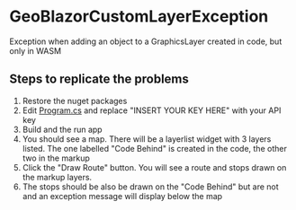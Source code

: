# GeoBlazorCustomLayerException
Exception when adding an object to a GraphicsLayer created in code, but only in WASM

## Steps to replicate the problems ##
1. Restore the nuget packages
2. Edit [Program.cs](https://github.com/anotherlab/GeoBlazorCustomLayerException/blob/main/WasmCreateGraphicsLayers/Program.cs#L13) and replace "INSERT YOUR KEY HERE" with your API key
3. Build and the run app
4. You should see a map. There will be a layerlist widget with 3 layers listed. The one labelled "Code Behind" is created in the code, the other two in the markup
5. Click the "Draw Route" button. You will see a route and stops drawn on the markup layers. 
6. The stops should be also be drawn on the "Code Behind" but are not and an exception message will display below the map
